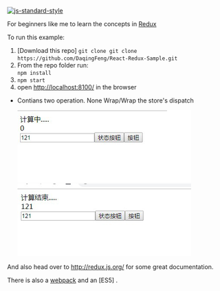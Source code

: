 [![js-standard-style](https://img.shields.io/badge/code%20style-standard-brightgreen.svg?style=flat)](http://standardjs.com/)

For beginners like me to learn the concepts in [Redux](https://github.com/reactjs/redux)

To run this example:

1. [Download this repo]  `git clone git clone  https://github.com/DaqingFeng/React-Redux-Sample.git`
2. From the repo folder run:  
   `npm install`
3. `npm start`
4. open [http://localhost:8100/](http://localhost:8100/) in the browser


* Contians two operation.
   None Wrap/Wrap the store's dispatch
   
  <img src="https://github.com/DaqingFeng/React-Redux-Sample/blob/master/iamge/redux01.png">
 
  <img src="https://github.com/DaqingFeng/React-Redux-Sample/blob/master/iamge/redux02.png">


And also head over to http://redux.js.org/ for some great documentation.

There is also a [webpack](https://github.com/jackielii/simplest-redux-example/tree/webpack) and an [ES5] .

